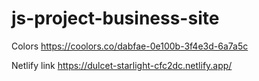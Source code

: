 # js-project-business-site

Colors
https://coolors.co/dabfae-0e100b-3f4e3d-6a7a5c

Netlify link
https://dulcet-starlight-cfc2dc.netlify.app/

